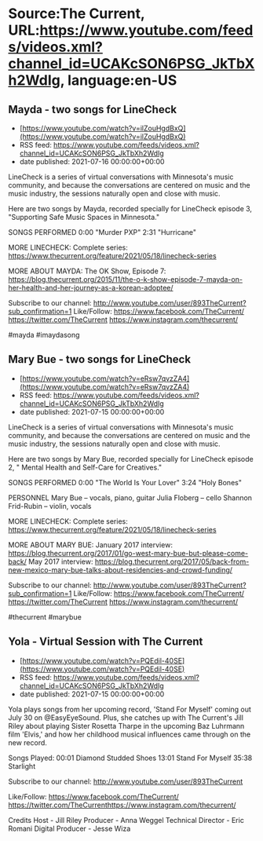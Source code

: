 # Source:The Current, URL:https://www.youtube.com/feeds/videos.xml?channel_id=UCAKcSON6PSG_JkTbXh2WdIg, language:en-US

## Mayda - two songs for LineCheck
 - [https://www.youtube.com/watch?v=ilZouHgdBxQ](https://www.youtube.com/watch?v=ilZouHgdBxQ)
 - RSS feed: https://www.youtube.com/feeds/videos.xml?channel_id=UCAKcSON6PSG_JkTbXh2WdIg
 - date published: 2021-07-16 00:00:00+00:00

LineCheck is a series of virtual conversations with Minnesota's music community, and because the conversations are centered on music and the music industry, the sessions naturally open and close with music.

Here are two songs by Mayda, recorded specially for LineCheck episode 3, "Supporting Safe Music Spaces in Minnesota."

SONGS PERFORMED
0:00 "Murder PXP"
2:31 "Hurricane"

MORE LINECHECK:
Complete series: https://www.thecurrent.org/feature/2021/05/18/linecheck-series

MORE ABOUT MAYDA:
The OK Show, Episode 7: https://blog.thecurrent.org/2015/11/the-o-k-show-episode-7-mayda-on-her-health-and-her-journey-as-a-korean-adoptee/

Subscribe to our channel:
http://www.youtube.com/user/893TheCurrent?sub_confirmation=1
Like/Follow:
https://www.facebook.com/TheCurrent/
https://twitter.com/TheCurrent
https://www.instagram.com/thecurrent/

#mayda #imaydasong

## Mary Bue - two songs for LineCheck
 - [https://www.youtube.com/watch?v=eRsw7qvzZA4](https://www.youtube.com/watch?v=eRsw7qvzZA4)
 - RSS feed: https://www.youtube.com/feeds/videos.xml?channel_id=UCAKcSON6PSG_JkTbXh2WdIg
 - date published: 2021-07-15 00:00:00+00:00

LineCheck is a series of virtual conversations with Minnesota's music community, and because the conversations are centered on music and the music industry, the sessions naturally open and close with music.

Here are two songs by Mary Bue, recorded specially for LineCheck episode 2, " Mental Health and Self-Care for Creatives."

SONGS PERFORMED
0:00 "The World Is Your Lover"
3:24 "Holy Bones"

PERSONNEL
Mary Bue – vocals, piano, guitar
Julia Floberg – cello
Shannon Frid-Rubin – violin, vocals

MORE LINECHECK:
Complete series: https://www.thecurrent.org/feature/2021/05/18/linecheck-series

MORE ABOUT MARY BUE:
January 2017 interview: https://blog.thecurrent.org/2017/01/go-west-mary-bue-but-please-come-back/
May 2017 interview: https://blog.thecurrent.org/2017/05/back-from-new-mexico-mary-bue-talks-about-residencies-and-crowd-funding/

Subscribe to our channel:
http://www.youtube.com/user/893TheCurrent?sub_confirmation=1
Like/Follow:
https://www.facebook.com/TheCurrent/
https://twitter.com/TheCurrent
https://www.instagram.com/thecurrent/

#thecurrent #marybue

## Yola - Virtual Session with The Current
 - [https://www.youtube.com/watch?v=PQEdil-40SE](https://www.youtube.com/watch?v=PQEdil-40SE)
 - RSS feed: https://www.youtube.com/feeds/videos.xml?channel_id=UCAKcSON6PSG_JkTbXh2WdIg
 - date published: 2021-07-15 00:00:00+00:00

Yola plays songs from her upcoming record, 'Stand For Myself' coming out July 30 on @EasyEyeSound. Plus, she catches up with The Current's Jill Riley about playing Sister Rosetta Tharpe in the upcoming Baz Luhrmann film 'Elvis,' and how her childhood musical influences came through on the new record.

Songs Played:
00:01 Diamond Studded Shoes
13:01 Stand For Myself
35:38 Starlight

Subscribe to our channel:
http://www.youtube.com/user/893TheCurrent

Like/Follow:
https://www.facebook.com/TheCurrent/​​​​
https://twitter.com/TheCurrent​​​​
https://www.instagram.com/thecurrent/

Credits
Host - Jill Riley
Producer - Anna Weggel
Technical Director - Eric Romani
Digital Producer - Jesse Wiza

